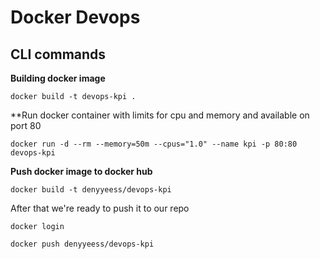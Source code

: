 # Docker Devops

## CLI commands

**Building docker image**

``
docker build -t devops-kpi .
``

**Run docker container with limits for cpu and memory and available on port 80

```
docker run -d --rm --memory=50m --cpus="1.0" --name kpi -p 80:80 devops-kpi
```

**Push docker image to docker hub**

```
docker build -t denyyeess/devops-kpi
```

After that we're ready to push it to our repo

```
docker login

docker push denyyeess/devops-kpi
```
